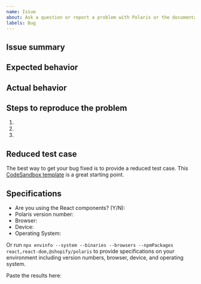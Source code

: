 ```yaml
---
name: Issue
about: Ask a question or report a problem with Polaris or the documentation
labels: Bug
---
```


<!-- For feature requests, please use the following template: https://github.com/Shopify/polaris-react/issues/new?template=FEATURE_REQUEST.md -->

## Issue summary

<!--
Write a short description of the issue here ↓
-->


## Expected behavior

<!--
What do you think should happen?
-->


## Actual behavior

<!--
What actually happens?

Tip: include an error message (in a `<details></details>` tag) if your issue is related to an error while running Polaris.
-->


## Steps to reproduce the problem

1.
1.
1.

## Reduced test case

The best way to get your bug fixed is to provide a reduced test case. This [CodeSandbox template](https://codesandbox.io/s/q82mlq0m26) is a great starting point.

## Specifications

- Are you using the React components? (Y/N):
- Polaris version number:
- Browser:
- Device:
- Operating System:


Or run `npx envinfo --system --binaries --browsers --npmPackages react,react-dom,@shopify/polaris` to provide specifications on your environment including version numbers, browser, device, and operating system.

Paste the results here:

```bash

```
